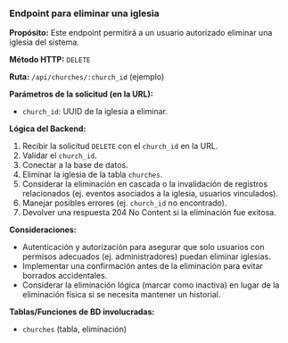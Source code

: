 ### Endpoint para eliminar una iglesia

**Propósito:** Este endpoint permitirá a un usuario autorizado eliminar una iglesia del sistema.

**Método HTTP:** `DELETE`

**Ruta:** `/api/churches/:church_id` (ejemplo)

**Parámetros de la solicitud (en la URL):**
-   `church_id`: UUID de la iglesia a eliminar.

**Lógica del Backend:**
1.  Recibir la solicitud `DELETE` con el `church_id` en la URL.
2.  Validar el `church_id`.
3.  Conectar a la base de datos.
4.  Eliminar la iglesia de la tabla `churches`.
5.  Considerar la eliminación en cascada o la invalidación de registros relacionados (ej. eventos asociados a la iglesia, usuarios vinculados).
6.  Manejar posibles errores (ej. `church_id` no encontrado).
7.  Devolver una respuesta 204 No Content si la eliminación fue exitosa.

**Consideraciones:**
-   Autenticación y autorización para asegurar que solo usuarios con permisos adecuados (ej. administradores) puedan eliminar iglesias.
-   Implementar una confirmación antes de la eliminación para evitar borrados accidentales.
-   Considerar la eliminación lógica (marcar como inactiva) en lugar de la eliminación física si se necesita mantener un historial.

**Tablas/Funciones de BD involucradas:**
-   `churches` (tabla, eliminación)
